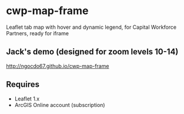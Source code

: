 # cwp-map-frame
Leaflet tab map with hover and dynamic legend, for Capital Workforce Partners, ready for iframe

## Jack's demo (designed for zoom levels 10-14)
http://ngocdo67.github.io/cwp-map-frame

## Requires
- Leaflet 1.x
- ArcGIS Online account (subscription)
